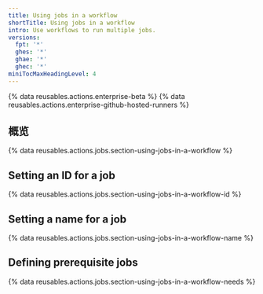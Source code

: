 ```yaml
---
title: Using jobs in a workflow
shortTitle: Using jobs in a workflow
intro: Use workflows to run multiple jobs.
versions:
  fpt: '*'
  ghes: '*'
  ghae: '*'
  ghec: '*'
miniTocMaxHeadingLevel: 4
---
```


{% data reusables.actions.enterprise-beta %}
{% data reusables.actions.enterprise-github-hosted-runners %}

## 概览

{% data reusables.actions.jobs.section-using-jobs-in-a-workflow %}

## Setting an ID for a job

{% data reusables.actions.jobs.section-using-jobs-in-a-workflow-id %}

## Setting a name for a job

{% data reusables.actions.jobs.section-using-jobs-in-a-workflow-name %}

## Defining prerequisite jobs

{% data reusables.actions.jobs.section-using-jobs-in-a-workflow-needs %}

